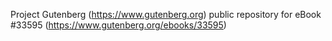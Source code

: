 Project Gutenberg (https://www.gutenberg.org) public repository for eBook #33595 (https://www.gutenberg.org/ebooks/33595)
